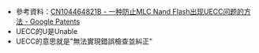 - 參考資料：[CN104464821B - 一种防止MLC Nand Flash出现UECC问题的方法 - Google Patents](https://patents.google.com/patent/CN104464821B/zh)
- UECC的U是Unable
- UECC的意思就是"無法實現錯誤檢查並糾正"